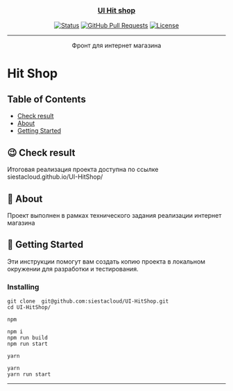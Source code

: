 <p align="center">
  <a href="" rel="noopener">
 <!-- <img width=100% height=700px src="./src/assets/img/preview.png" alt="Project logo"></a> -->
</p>


<div align="center">
<h3 align="center">UI Hit shop</h3>


[![Status](https://img.shields.io/badge/status-active-success.svg)]()
[![GitHub Pull Requests](https://img.shields.io/github/issues-pr/kylelobo/The-Documentation-Compendium.svg)](https://github.com/kylelobo/The-Documentation-Compendium/pulls)
[![License](https://img.shields.io/badge/license-MIT-blue.svg)](/LICENSE)

</div>

---

<p align="center"> Фронт для интернет магазина
    <br> 
</p>


# Hit Shop


## Table of Contents

- [Check result](https://weather.siestacloud.ru/)
- [About](#about)
- [Getting Started](#getting_started)
## 😉 Check result <a name = "Check result"></a>
Итоговая реализация проекта доступна по ссылке siestacloud.github.io/UI-HitShop/
## 🧐 About <a name = "about"></a>

Проект выполнен в рамках технического задания реализации интернет магазина

## 🔧 Getting Started <a name = "getting_started"></a>

Эти инструкции помогут вам создать копию проекта в локальном окружении для разработки и тестирования. 

###  Installing
```
git clone  git@github.com:siestacloud/UI-HitShop.git
cd UI-HitShop/
```
`npm`
```
npm i
npm run build
npm run start
```
`yarn`
```
yarn
yarn run start
```
---

